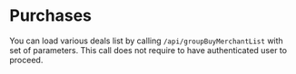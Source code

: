 # Purchases

You can load various deals list by calling `/api/groupBuyMerchantList` with set of parameters. 
This call does not require to have authenticated user to proceed. 